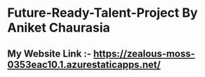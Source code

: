 ﻿# Future-Ready-Talent-Project By Aniket Chaurasia
 
 ## My Website Link :- https://zealous-moss-0353eac10.1.azurestaticapps.net/
 

